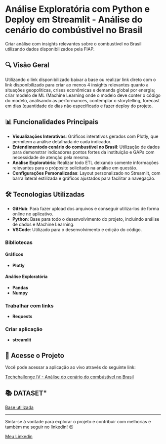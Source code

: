 # Análise Exploratória com Python e Deploy em Streamlit - Análise do cenário do combústivel no Brasil

Criar análise com insights relevantes sobre o combustível no Brasil utilizando dados disponibilizados pela FIAP.

## 🔍 Visão Geral

Utilizando o link disponibilizado baixar a base ou realizar link direto com o link disponibilizado para criar ao menos 4 insights relevantes quanto a situações geopoliticas, crises econômicas e demanda global por energia; criar modelo de ML (Machine Learning onde o modelo deve conter o código do modelo, analisando as performances, contemplar o storytelling, forecast em dias (quantidade de dias não especificado e fazer deploy do projeto.

## 📊 Funcionalidades Principais

- **Visualizações Interativas**: Gráficos interativos gerados com Plotly, que permitem a análise detalhada de cada indicador.
- **Entendimentodo cenário do combustível no Brasil**: Utilização de dados para demonstrar indicadores pontos fortes da instituição e GAPs com necessidade de atenção pela mesma.
- **Análise Exploratória**: Realizar todo ETL deixando somente informações relevantes para o próposito solicitado na análise em questão.
- **Configurações Personalizadas**: Layout personalizado no Streamlit, com barra lateral estilizada e gráficos ajustados para facilitar a navegação.

## 🛠️ Tecnologias Utilizadas

- **GitHub**: Para fazer upload dos arquivos e conseguir utiliza-los de forma online no aplicativo.
- **Python**: Base para todo o desenvolvimento do projeto, incluindo análise de dados e Machine Learning.
- **VSCode**: Utilizado para o desenvolvimento e edição do código.
### Bibliotecas
#### Gráficos 
- **Plotly**
#### Análise Exploratória
- **Pandas**
- **Numpy**
### Trabalhar com links 
- **Requests**
### Criar aplicação 
- **streamlit**
  

## 🚀 Acesse o Projeto

Você pode acessar a aplicação ao vivo através do seguinte link:

[Techchallenge IV - Análise do cenário do combústivel no Brasil](https://projetotechchallenge4-3dtat.streamlit.app/)

## 📚 DATASET"

[Base utilizada](https://www.ipeadata.gov.br/ExibeSerie.aspx?module=m&serid=1650971490&oper=view/)

---

Sinta-se à vontade para explorar o projeto e contribuir com melhorias e também me seguir no linkedin! 😉

[Meu Linkedin](https://www.linkedin.com/in/wesleyesantos/)
